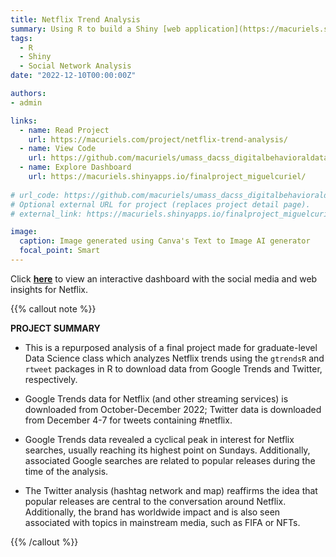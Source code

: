 ```yaml
---
title: Netflix Trend Analysis
summary: Using R to build a Shiny [web application](https://macuriels.shinyapps.io/finalproject_miguelcuriel/) analyzing Netflix trends on Google and Twitter.
tags:
  - R
  - Shiny
  - Social Network Analysis
date: "2022-12-10T00:00:00Z"

authors:
- admin

links:
  - name: Read Project
    url: https://macuriels.com/project/netflix-trend-analysis/
  - name: View Code
    url: https://github.com/macuriels/umass_dacss_digitalbehavioraldata/blob/main/FinalProject_Shiny_MiguelCuriel.R
  - name: Explore Dashboard
    url: https://macuriels.shinyapps.io/finalproject_miguelcuriel/
    
# url_code: https://github.com/macuriels/umass_dacss_digitalbehavioraldata/blob/main/FinalProject_Shiny_MiguelCuriel.R
# Optional external URL for project (replaces project detail page).
# external_link: https://macuriels.shinyapps.io/finalproject_miguelcuriel/

image:
  caption: Image generated using Canva's Text to Image AI generator
  focal_point: Smart
---
```


Click [**here**](https://macuriels.shinyapps.io/finalproject_miguelcuriel/) to view an interactive dashboard with the social media and web insights for Netflix.

{{% callout note %}}

**PROJECT SUMMARY**

- This is a repurposed analysis of a final project made for graduate-level Data Science class which analyzes Netflix trends using the `gtrendsR` and `rtweet` packages in R to download data from Google Trends and Twitter, respectively. 

- Google Trends data for Netflix (and other streaming services) is downloaded from October-December 2022; Twitter data is downloaded from December 4-7 for tweets containing #netflix.

- Google Trends data revealed a cyclical peak in interest for Netflix searches, usually reaching its highest point on Sundays. Additionally, associated Google searches are related to popular releases during the time of the analysis. 

- The Twitter analysis (hashtag network and map) reaffirms the idea that popular releases are central to the conversation around Netflix. Additionally, the brand has worldwide impact and is also seen associated with topics in mainstream media, such as FIFA or NFTs. 

{{% /callout %}}
